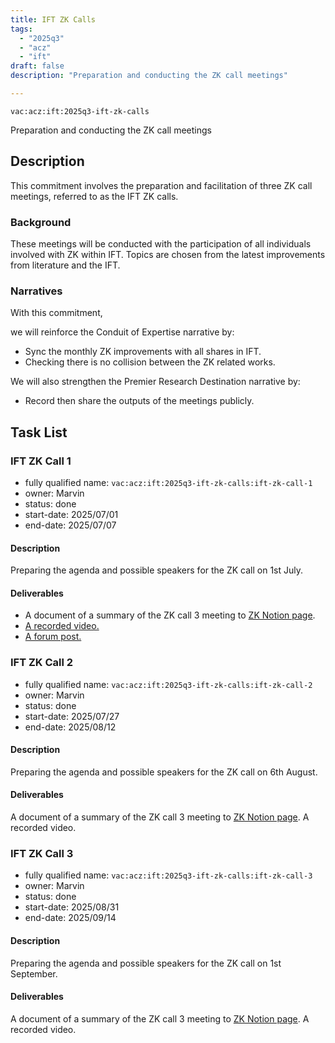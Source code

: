 ```yaml
---
title: IFT ZK Calls
tags:
  - "2025q3"
  - "acz"
  - "ift"
draft: false
description: "Preparation and conducting the ZK call meetings"

---
```


`vac:acz:ift:2025q3-ift-zk-calls`

Preparation and conducting the ZK call meetings
## Description

This commitment involves the preparation and facilitation of three ZK call meetings, 
referred to as the IFT ZK calls. 

### Background

These meetings will be conducted with the participation 
of all individuals involved with ZK within IFT. 
Topics are chosen from the latest improvements from literature 
and the IFT. 

### Narratives

With this commitment, 

we will reinforce the Conduit of Expertise narrative by:
* Sync the monthly ZK improvements with all shares in IFT. 
* Checking there is no collision between the ZK related works.  

We will also strengthen the Premier Research Destination narrative by: 
* Record then share the outputs of the meetings publicly.   

## Task List

### IFT ZK Call 1

* fully qualified name: `vac:acz:ift:2025q3-ift-zk-calls:ift-zk-call-1`
* owner: Marvin
* status: done
* start-date: 2025/07/01
* end-date: 2025/07/07

#### Description

Preparing the agenda and possible speakers for the ZK call on 1st July. 

#### Deliverables
* A document of a summary of the ZK call 3 meeting to [ZK Notion page](https://www.notion.so/Past-Meeting-Notes-1198f96fb65c80e6a51afa9a507aa64e?pvs=4#1748f96fb65c80048162ca3202a94ba3). 
* [A recorded video. ](https://www.youtube.com/watch?v=laZADpEj7v0)
* [A forum post.](https://forum.vac.dev/t/arithmetic-circuit-representations/525)

### IFT ZK Call 2
* fully qualified name: `vac:acz:ift:2025q3-ift-zk-calls:ift-zk-call-2`
* owner: Marvin
* status: done
* start-date: 2025/07/27
* end-date: 2025/08/12

#### Description
Preparing the agenda and possible speakers for the ZK call on 6th August. 

#### Deliverables
A document of a summary of the ZK call 3 meeting to [ZK Notion page](https://www.notion.so/Past-Meeting-Notes-1198f96fb65c80e6a51afa9a507aa64e?pvs=4#1748f96fb65c80048162ca3202a94ba3). 
A recorded video.

### IFT ZK Call 3
* fully qualified name: `vac:acz:ift:2025q3-ift-zk-calls:ift-zk-call-3`
* owner: Marvin
* status: done
* start-date: 2025/08/31
* end-date: 2025/09/14

#### Description
Preparing the agenda and possible speakers for the ZK call on 1st September. 

#### Deliverables
A document of a summary of the ZK call 3 meeting to [ZK Notion page](https://www.notion.so/Past-Meeting-Notes-1198f96fb65c80e6a51afa9a507aa64e?pvs=4#1748f96fb65c80048162ca3202a94ba3). 
A recorded video.